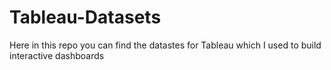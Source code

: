 # Tableau-Datasets #        

Here in this repo you can find the datastes for Tableau which I used to build interactive dashboards    
  
  
   
  
  

  
 
